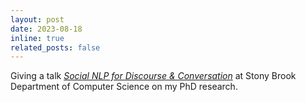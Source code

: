 ```yaml
---
layout: post
date: 2023-08-18 
inline: true
related_posts: false
---
```


Giving a talk *[Social NLP for Discourse & Conversation](https://www.cs.stonybrook.edu/Seminar-Social-NLP-Discourse-Conversation-Modeling-Allison-Lahnala-University-Bonn-Germany)* at Stony Brook Department of Computer Science on my PhD research.